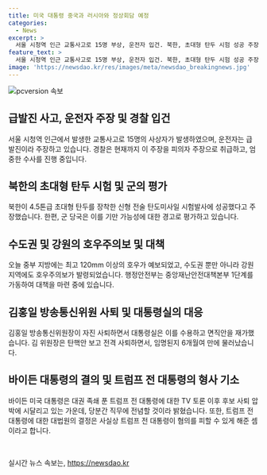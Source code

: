 ```yaml
---
title: 미국 대통령 중국과 러시아와 정상회담 예정
categories:
  - News
excerpt: >
  서울 시청역 인근 교통사고로 15명 부상, 운전자 입건. 북한, 초대형 탄두 시험 성공 주장. 수도권·강원 호우주의보, 중부 최고 120㎜ 예보. 김홍일 방통위원장 자진 사퇴. 바이든 대선 완주 의지, 트럼프 대법원 판결. #급발진 #초대형탄두 #호우주의보 #김홍일 #자진사퇴 #바이든 #대선완주
feature_text: >
  서울 시청역 인근 교통사고로 15명 부상, 운전자 입건. 북한, 초대형 탄두 시험 성공 주장. 수도권·강원 호우주의보, 중부 최고 120㎜ 예보. 김홍일 방통위원장 자진 사퇴. 바이든 대선 완주 의지, 트럼프 대법원 판결. #급발진 #초대형탄두 #호우주의보 #김홍일 #자진사퇴 #바이든 #대선완주
image: 'https://newsdao.kr/res/images/meta/newsdao_breakingnews.jpg'
---
```


<p><img src="https://newsdao.kr/res/images/meta/newsdao_breakingnews.jpg" alt="pcversion 속보" /></p>

<h2 data-ke-size="size26">급발진 사고, 운전자 주장 및 경찰 입건</h2>

<p data-ke-size="size16">서울 시청역 인근에서 발생한 교통사고로 15명의 사상자가 발생하였으며, 운전자는 급발진이라 주장하고 있습니다. 경찰은 현재까지 이 주장을 피의자 주장으로 취급하고, 엄중한 수사를 진행 중입니다.</p>

<h2 data-ke-size="size26">북한의 초대형 탄두 시험 및 군의 평가</h2>

<p data-ke-size="size16">북한이 4.5톤급 초대형 탄두를 장착한 신형 전술 탄도미사일 시험발사에 성공했다고 주장했습니다. 한편, 군 당국은 이를 기만 가능성에 대한 경고로 평가하고 있습니다.</p>

<h2 data-ke-size="size26">수도권 및 강원의 호우주의보 및 대책</h2>

<p data-ke-size="size16">오늘 중부 지방에는 최고 120mm 이상의 호우가 예보되었고, 수도권 뿐만 아니라 강원 지역에도 호우주의보가 발령되었습니다. 행정안전부는 중앙재난안전대책본부 1단계를 가동하여 대책을 마련 중에 있습니다.</p>

<h2 data-ke-size="size26">김홍일 방송통신위원 사퇴 및 대통령실의 대응</h2>

<p data-ke-size="size16">김홍일 방송통신위원장이 자진 사퇴하면서 대통령실은 이를 수용하고 면직안을 재가했습니다. 김 위원장은 탄핵안 보고 전격 사퇴하면서, 임명된지 6개월여 만에 물러났습니다.</p>

<h2 data-ke-size="size26">바이든 대통령의 결의 및 트럼프 전 대통령의 형사 기소</h2>

<p data-ke-size="size16">바이든 미국 대통령은 대권 족쇄 푼 트럼프 전 대통령에 대한 TV 토론 이후 후보 사퇴 압박에 시달리고 있는 가운데, 당분간 직무에 전념할 것이라 밝혔습니다. 또한, 트럼프 전 대통령에 대한 대법원의 결정은 사실상 트럼프 전 대통령이 혐의를 피할 수 있게 해준 셈이라고 합니다.</p>

<p data-ke-size="size16">&nbsp;</p>
실시간 뉴스 속보는, <a href="https://newsdao.kr" rel="dofollow">https://newsdao.kr</a>


